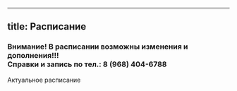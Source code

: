 
---
title: Расписание
---

### Внимание! В расписании возможны изменения и дополнения!!! <br>  Справки и запись по тел.: 8 (968) 404-6788

Актуальное расписание <a href="https://vk.com/megapolis_tro">
